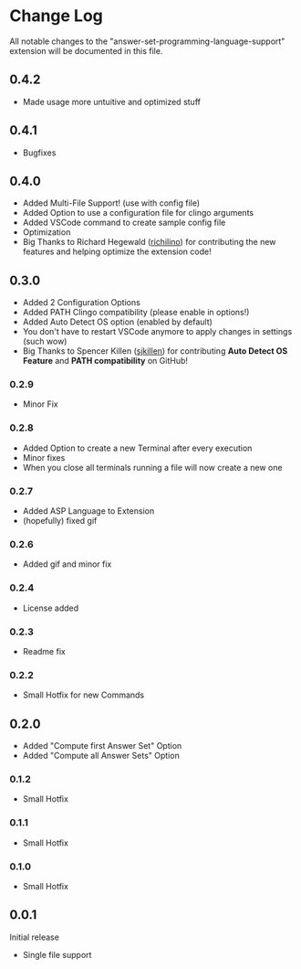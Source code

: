 # Change Log

All notable changes to the "answer-set-programming-language-support" extension will be documented in this file.

## 0.4.2

- Made usage more untuitive and optimized stuff

## 0.4.1

- Bugfixes

## 0.4.0

- Added Multi-File Support! (use with config file)
- Added Option to use a configuration file for clingo arguments
- Added VSCode command to create sample config file
- Optimization
- Big Thanks to Richard Hegewald ([richilino](https://github.com/richilino)) for contributing the new features and helping optimize the extension code!

## 0.3.0

- Added 2 Configuration Options
- Added PATH Clingo compatibility (please enable in options!)
- Added Auto Detect OS option (enabled by default)
- You don't have to restart VSCode anymore to apply changes in settings (such wow)
- Big Thanks to Spencer Killen ([sjkillen](https://github.com/sjkillen)) for contributing **Auto Detect OS Feature** and **PATH compatibility** on GitHub!

### 0.2.9

- Minor Fix

### 0.2.8

- Added Option to create a new Terminal after every execution
- Minor fixes
- When you close all terminals running a file will now create a new one

### 0.2.7

- Added ASP Language to Extension
- (hopefully) fixed gif

### 0.2.6

- Added gif and minor fix

### 0.2.4

- License added

### 0.2.3

- Readme fix

### 0.2.2

- Small Hotfix for new Commands

## 0.2.0

- Added "Compute first Answer Set" Option
- Added "Compute all Answer Sets" Option

### 0.1.2

- Small Hotfix

### 0.1.1

- Small Hotfix

### 0.1.0

- Small Hotfix

## 0.0.1

Initial release

- Single file support
